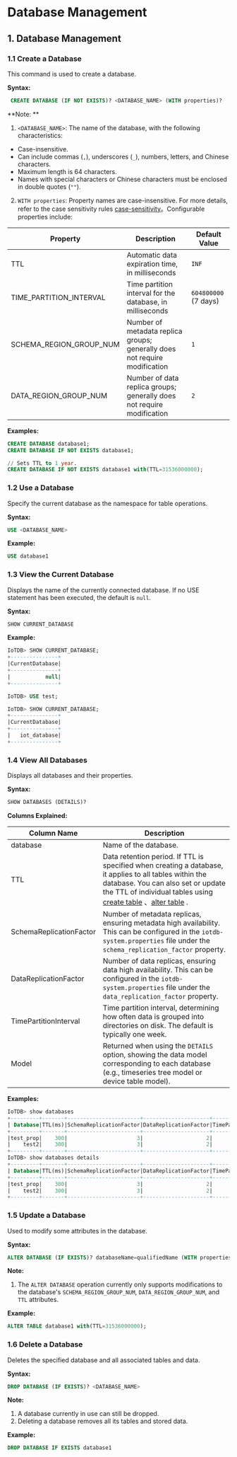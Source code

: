 <!--

    Licensed to the Apache Software Foundation (ASF) under one
    or more contributor license agreements.  See the NOTICE file
    distributed with this work for additional information
    regarding copyright ownership.  The ASF licenses this file
    to you under the Apache License, Version 2.0 (the
    "License"); you may not use this file except in compliance
    with the License.  You may obtain a copy of the License at
    
        http://www.apache.org/licenses/LICENSE-2.0
    
    Unless required by applicable law or agreed to in writing,
    software distributed under the License is distributed on an
    "AS IS" BASIS, WITHOUT WARRANTIES OR CONDITIONS OF ANY
    KIND, either express or implied.  See the License for the
    specific language governing permissions and limitations
    under the License.

-->

# Database Management

## 1. Database Management

### 1.1 Create a Database

This command is used to create a database.

**Syntax:**

```SQL
 CREATE DATABASE (IF NOT EXISTS)? <DATABASE_NAME> (WITH properties)?
```

**Note: **

1. `<DATABASE_NAME>`: The name of the database, with the following characteristics:
  - Case-insensitive.
  - Can include commas (`,`), underscores (`_`), numbers, letters, and Chinese characters.
  - Maximum length is 64 characters.
  - Names with special characters or Chinese characters must be enclosed in double quotes (`""`).

2. `WITH properties`: Property names are case-insensitive. For more details, refer to the case sensitivity rules [case-sensitivity](../SQL-Manual/Identifier.md#2-case-sensitivity)。Configurable properties include:

| Property                | Description                                                  | Default Value        |
| ----------------------- | ------------------------------------------------------------ | -------------------- |
| TTL                     | Automatic data expiration time, in milliseconds              | `INF`                |
| TIME_PARTITION_INTERVAL | Time partition interval for the database, in milliseconds    | `604800000` (7 days) |
| SCHEMA_REGION_GROUP_NUM | Number of metadata replica groups; generally does not require modification | `1`                  |
| DATA_REGION_GROUP_NUM   | Number of data replica groups; generally does not require modification | `2`                  |

**Examples:**

```SQL
CREATE DATABASE database1;
CREATE DATABASE IF NOT EXISTS database1;

// Sets TTL to 1 year.
CREATE DATABASE IF NOT EXISTS database1 with(TTL=31536000000);
```

### 1.2 Use a Database

Specify the current database as the namespace for table operations.

**Syntax:**

```SQL
USE <DATABASE_NAME>
```

**Example:** 

```SQL
USE database1
```

### 1.3 View the Current Database

Displays the name of the currently connected database. If no USE statement has been executed, the default is `null`.

**Syntax:**

```SQL
SHOW CURRENT_DATABASE
```

**Example:**

```SQL
IoTDB> SHOW CURRENT_DATABASE;
+---------------+
|CurrentDatabase|
+---------------+
|           null|
+---------------+

IoTDB> USE test;

IoTDB> SHOW CURRENT_DATABASE;
+---------------+
|CurrentDatabase|
+---------------+
|   iot_database|
+---------------+
```

### 1.4 View All Databases

Displays all databases and their properties.

**Syntax:**

```SQL
SHOW DATABASES (DETAILS)?
```

**Columns Explained:**


| Column Name             | Description                                                  |
| ----------------------- | ------------------------------------------------------------ |
| database                | Name of the database.                                        |
| TTL                     | Data retention period. If TTL is specified when creating a database, it applies to all tables within the database. You can also set or update the TTL of individual tables using [create table](../Basic-Concept/Table-Management.md#11-create-a-table) 、[alter table](../Basic-Concept/Table-Management.md#14-update-tables) . |
| SchemaReplicationFactor | Number of metadata replicas, ensuring metadata high availability. This can be configured in the `iotdb-system.properties` file under the `schema_replication_factor` property. |
| DataReplicationFactor   | Number of data replicas, ensuring data high availability. This can be configured in the `iotdb-system.properties` file under the `data_replication_factor` property. |
| TimePartitionInterval   | Time partition interval, determining how often data is grouped into directories on disk. The default is typically one week. |
| Model                   | Returned when using the `DETAILS` option, showing the data model corresponding to each database (e.g., timeseries tree model or device table model). |

**Examples:** 

```SQL
IoTDB> show databases
+---------+-------+-----------------------+---------------------+---------------------+
| Database|TTL(ms)|SchemaReplicationFactor|DataReplicationFactor|TimePartitionInterval|
+---------+-------+-----------------------+---------------------+---------------------+
|test_prop|    300|                      3|                    2|               100000|
|    test2|    300|                      3|                    2|            604800000|
+---------+-------+-----------------------+---------------------+---------------------+
IoTDB> show databases details
+---------+-------+-----------------------+---------------------+---------------------+-----------------------+-----------------------+
| Database|TTL(ms)|SchemaReplicationFactor|DataReplicationFactor|TimePartitionInterval|SchemaRegionGroupNum|  DataRegionGroupNum|
+---------+-------+-----------------------+---------------------+---------------------+-----------------------+-----------------------+
|test_prop|    300|                      3|                    2|               100000|                      1|                      2|
|    test2|    300|                      3|                    2|            604800000|                      1|                      2|
+---------+-------+-----------------------+---------------------+---------------------+-----------------------+-----------------------+
```

### 1.5 Update a Database

Used to modify some attributes in the database.

**Syntax:**

```SQL
ALTER DATABASE (IF EXISTS)? databaseName=qualifiedName (WITH properties)?
```

**Note:**

1. The `ALTER DATABASE` operation currently only supports modifications to the database's `SCHEMA_REGION_GROUP_NUM`, `DATA_REGION_GROUP_NUM`, and `TTL` attributes.

**Example:**

```SQL
ALTER TABLE database1 with(TTL=31536000000);
```

### 1.6 Delete a Database

Deletes the specified database and all associated tables and data.

**Syntax:**

```SQL
DROP DATABASE (IF EXISTS)? <DATABASE_NAME>
```

**Note:**

1. A database currently in use can still be dropped.
2. Deleting a database removes all its tables and stored data.

**Example:**

```SQL
DROP DATABASE IF EXISTS database1
```

